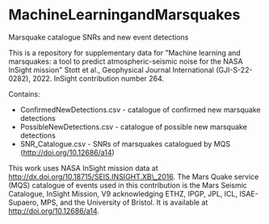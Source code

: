 # MachineLearningandMarsquakes
Marsquake catalogue SNRs and new event detections

This is a repository for supplementary data for "Machine learning and marsquakes: a tool to predict atmospheric-seismic noise for the NASA InSight mission" Stott et al., Geophysical Journal International (GJI-S-22-0282), 2022. InSight contribution number 264. 

Contains:
- ConfirmedNewDetections.csv - catalogue of confirmed new marsquake detections
- PossibleNewDetections.csv - catalogue of possible new marsquake detections
- SNR_Catalogue.csv - SNRs of marsquakes catalogued by MQS (http://doi.org/10.12686/a14)

This work uses NASA InSight mission data at http://dx.doi.org/10.18715/SEIS.INSIGHT.XB\_2016. The Mars Quake service (MQS) catalogue of events used in this contribution is the Mars Seismic Catalogue, InSight Mission, V9 acknowledging ETHZ, IPGP, JPL, ICL, ISAE-Supaero, MPS, and the University of Bristol. It is available at http://doi.org/10.12686/a14.
